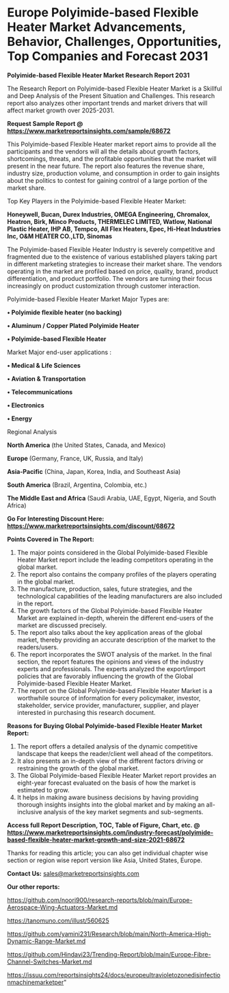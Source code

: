 # Europe Polyimide-based Flexible Heater Market Advancements, Behavior, Challenges, Opportunities, Top Companies and Forecast 2031

<strong>Polyimide-based Flexible Heater Market Research Report 2031</strong>

The Research Report on Polyimide-based Flexible Heater Market is a Skillful and Deep Analysis of the Present Situation and Challenges. This research report also analyzes other important trends and market drivers that will affect market growth over 2025-2031.

<strong>Request Sample Report @ <a href=https://www.marketreportsinsights.com/sample/68672>https://www.marketreportsinsights.com/sample/68672</a></strong>

This Polyimide-based Flexible Heater market report aims to provide all the participants and the vendors will all the details about growth factors, shortcomings, threats, and the profitable opportunities that the market will present in the near future. The report also features the revenue share, industry size, production volume, and consumption in order to gain insights about the politics to contest for gaining control of a large portion of the market share.

Top Key Players in the Polyimide-based Flexible Heater Market:

<strong>Honeywell, Bucan, Durex Industries, OMEGA Engineering, Chromalox, Heatron, Birk, Minco Products, THERMELEC LIMITED, Watlow, National Plastic Heater, IHP AB, Tempco, All Flex Heaters, Epec, Hi-Heat Industries Inc, O&M HEATER CO.,LTD, Sinomas</strong>

The Polyimide-based Flexible Heater Industry is severely competitive and fragmented due to the existence of various established players taking part in different marketing strategies to increase their market share. The vendors operating in the market are profiled based on price, quality, brand, product differentiation, and product portfolio. The vendors are turning their focus increasingly on product customization through customer interaction.

Polyimide-based Flexible Heater Market Major Types are:

<strong>• Polyimide flexible heater (no backing)

• Aluminum / Copper Plated Polyimide Heater

• Polyimide-based Flexible Heater</strong>

Market Major end-user applications :

<strong>• Medical & Life Sciences

• Aviation & Transportation

• Telecommunications

• Electronics

• Energy</strong>

Regional Analysis

</u><strong><b>North America</b></strong> (the United States, Canada, and Mexico)

<strong><b>Europe </b></strong>(Germany, France, UK, Russia, and Italy)

<strong><b>Asia-Pacific</b></strong> (China, Japan, Korea, India, and Southeast Asia)

<strong><b>South America</b></strong> (Brazil, Argentina, Colombia, etc.)

<strong><b>The Middle East and Africa</b></strong> (Saudi Arabia, UAE, Egypt, Nigeria, and South Africa)

<strong>Go For Interesting Discount Here: <a href=https://www.marketreportsinsights.com/discount/68672>https://www.marketreportsinsights.com/discount/68672</a></strong>

<strong>Points Covered in The Report:</strong>
<ol>
  <li>The major points considered in the Global Polyimide-based Flexible Heater Market report include the leading competitors operating in the global market.</li>
  <li>The report also contains the company profiles of the players operating in the global market.</li>
  <li>The manufacture, production, sales, future strategies, and the technological capabilities of the leading manufacturers are also included in the report.</li>
  <li>The growth factors of the Global Polyimide-based Flexible Heater Market are explained in-depth, wherein the different end-users of the market are discussed precisely.</li>
  <li>The report also talks about the key application areas of the global market, thereby providing an accurate description of the market to the readers/users.</li>
  <li>The report incorporates the SWOT analysis of the market. In the final section, the report features the opinions and views of the industry experts and professionals. The experts analyzed the export/import policies that are favorably influencing the growth of the Global Polyimide-based Flexible Heater Market.</li>
  <li>The report on the Global Polyimide-based Flexible Heater Market is a worthwhile source of information for every policymaker, investor, stakeholder, service provider, manufacturer, supplier, and player interested in purchasing this research document.</li>
</ol>
<strong>Reasons for Buying Global Polyimide-based Flexible Heater Market Report:</strong>

<ol>
  <li>The report offers a detailed analysis of the dynamic competitive landscape that keeps the reader/client well ahead of the competitors.</li>
  <li>It also presents an in-depth view of the different factors driving or restraining the growth of the global market.</li>
  <li>The Global Polyimide-based Flexible Heater Market report provides an eight-year forecast evaluated on the basis of how the market is estimated to grow.</li>
  <li>It helps in making aware business decisions by having providing thorough insights insights into the global market and by making an all-inclusive analysis of the key market segments and sub-segments.</li>
</ol>
<strong>Access full Report Description, TOC, Table of Figure, Chart, etc. @ <a href=https://www.marketreportsinsights.com/industry-forecast/polyimide-based-flexible-heater-market-growth-and-size-2021-68672>https://www.marketreportsinsights.com/industry-forecast/polyimide-based-flexible-heater-market-growth-and-size-2021-68672</a></strong>


Thanks for reading this article; you can also get individual chapter wise section or region wise report version like Asia, United States, Europe.

<strong>Contact Us:</strong>
sales@marketreportsinsights.com

<strong>Our other reports:</strong>

<a href=https://github.com/noori900/research-reports/blob/main/Europe-Aerospace-Wing-Actuators-Market.md>https://github.com/noori900/research-reports/blob/main/Europe-Aerospace-Wing-Actuators-Market.md</a>

<a href=https://tanomuno.com/illust/560625>https://tanomuno.com/illust/560625</a>

<a href=https://github.com/yamini231/Research/blob/main/North-America-High-Dynamic-Range-Market.md>https://github.com/yamini231/Research/blob/main/North-America-High-Dynamic-Range-Market.md</a>

<a href=https://github.com/Hindavi23/Trending-Report/blob/main/Europe-Fibre-Channel-Switches-Market.md>https://github.com/Hindavi23/Trending-Report/blob/main/Europe-Fibre-Channel-Switches-Market.md</a>

<a href=https://issuu.com/reportsinsights24/docs/europeultravioletozonedisinfectionmachinemarketper>https://issuu.com/reportsinsights24/docs/europeultravioletozonedisinfectionmachinemarketper</a>"
